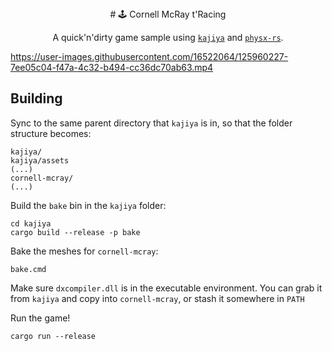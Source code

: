 <!-- Allow this file to not have a first line heading -->
<!-- markdownlint-disable-file MD041 -->

<!-- inline html -->
<!-- markdownlint-disable-file MD033 -->

<div align="center">
# 🕹️ Cornell McRay t'Racing

A quick'n'dirty game sample using [`kajiya`](https://github.com/EmbarkStudios/kajiya) and [`physx-rs`](https://github.com/EmbarkStudios/physx-rs).

</div>

https://user-images.githubusercontent.com/16522064/125960227-7ee05c04-f47a-4c32-b494-cc36dc70ab63.mp4

## Building

Sync to the same parent directory that `kajiya` is in, so that the folder structure becomes:

```
kajiya/
kajiya/assets
(...)
cornell-mcray/
(...)
```

Build the `bake` bin in the `kajiya` folder:

```
cd kajiya
cargo build --release -p bake
```

Bake the meshes for `cornell-mcray`:

```
bake.cmd
```

Make sure `dxcompiler.dll` is in the executable environment. You can grab it from `kajiya` and copy into `cornell-mcray`, or stash it somewhere in `PATH`

Run the game!

```
cargo run --release
```
